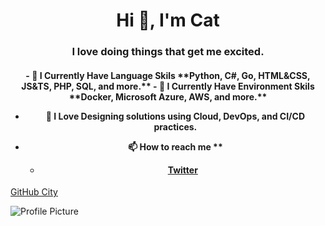 <h1 align="center">Hi 👋, I'm Cat</h1>
<h3 align="center">I love doing things that get me excited.</h3>

<h4 align="center">
- 🌱 I Currently Have Language Skils **Python, C#, Go, HTML&CSS, JS&TS, PHP, SQL, and more.**
- 🌱 I Currently Have Environment Skils **Docker, Microsoft Azure, AWS, and more.**

- 💚 I Love **Designing solutions using Cloud, DevOps, and CI/CD practices.**

- 📫 How to reach me **
  - [Twitter](https://twitter.com/Hey_ImCat)
</h4>

[GitHub City](https://raw.githubusercontent.com/Once-a-deadcat/Once-a-deadcat/main/screenshot.png)


<img src="https://raw.githubusercontent.com/Once-a-deadcat/Once-a-deadcat/main/profile.png" alt="Profile Picture">


